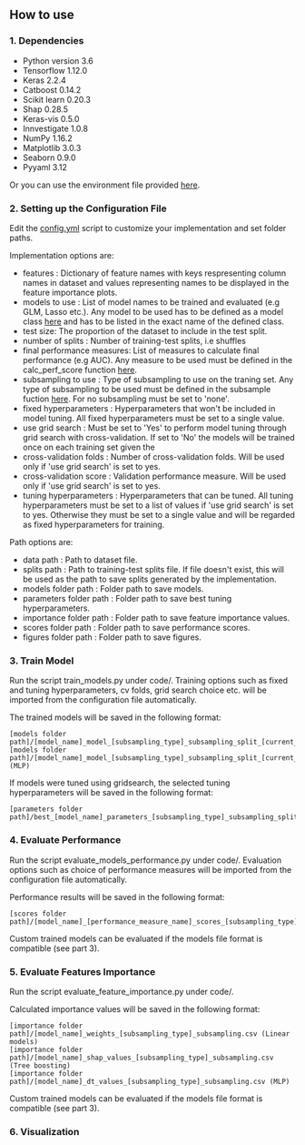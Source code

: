 ## How to use

### 1. Dependencies
- Python version 3.6
- Tensorflow 1.12.0
- Keras 2.2.4
- Catboost 0.14.2
- Scikit learn 0.20.3
- Shap 0.28.5
- Keras-vis 0.5.0
- Innvestigate 1.0.8
- NumPy 1.16.2
- Matplotlib 3.0.3
- Seaborn 0.9.0
- Pyyaml 3.12

Or you can use the environment file provided [here](environment.yml).


### 2. Setting up the Configuration File

Edit the [config.yml](config.yml) script to customize your implementation and set folder paths. 

Implementation options are:

- features : Dictionary of feature names with keys respresenting column names in dataset and values representing names 
to be displayed in the feature importance plots.
- models to use : List of model names to be trained and evaluated (e.g GLM, Lasso etc.). Any model to be used has to be 
defined as a model class [here](code/utils/models.py) and has to be listed in the exact name of the defined class.
- test size: The proportion of the dataset to include in the test split. 
- number of splits : Number of training-test splits, i.e shuffles
- final performance measures: List of measures to calculate final performance (e.g AUC). Any measure to be used must 
be defined in the calc_perf_score function [here](code/utils/helper_functions.py). 
- subsampling to use : Type of subsampling to use on the traning set. Any type of subsampling to be used must be defined in 
the subsample fuction [here](code/utils/helper_functions.py). For no subsampling must be set to 'none'.
- fixed hyperparameters : Hyperparameters that won't be included in model tuning. All fixed hyperparameters must be set
to a single value.
- use grid search : Must be set to 'Yes' to perform model tuning through grid search with cross-validation. If set to 'No'
the models will be trained once on each training set given the 
- cross-validation folds : Number of cross-validation folds. Will be used only if 'use grid search' is set to yes.
- cross-validation score : Validation performance measure. Will be used only if 'use grid search' is set to yes.
- tuning hyperparameters : Hyperparameters that can be tuned. All tuning hyperparameters must be set to a list of values 
if 'use grid search' is set to yes. Otherwise they must be set to a single value and will be regarded as fixed 
hyperparameters for training.

Path options are:

- data path : Path to dataset file. 
- splits path : Path to training-test splits file. If file doesn't exist, this will be used as the path to save splits 
generated by the implementation.
- models folder path : Folder path to save models.
- parameters folder path : Folder path to save best tuning hyperparameters.
- importance folder path : Folder path to save feature importance values.
- scores folder path : Folder path to save performance scores.
- figures folder path : Folder path to save figures.

### 3. Train Model

Run the script train_models.py under code/. Training options such as fixed and tuning hyperparameters, cv folds, 
grid search choice etc. will be imported from the configuration file automatically. 

The trained models will be saved in the following format:

    [models folder path]/[model_name]_model_[subsampling_type]_subsampling_split_[current_split_number].pkl 
    [models folder path]/[model_name]_model_[subsampling_type]_subsampling_split_[current_split_number].h5 (MLP)

If models were tuned using gridsearch, the selected tuning hyperparameters will be saved in the following format:

    [parameters folder path]/best_[model_name]_parameters_[subsampling_type]_subsampling_split_[current_split_number].json 

### 4. Evaluate Performance

Run the script evaluate_models_performance.py under code/. Evaluation options such as choice of performance measures 
will be imported from the configuration file automatically.

Performance results will be saved in the following format:

    [scores folder path]/[model_name]_[performance_measure_name]_scores_[subsampling_type]_subsampling.csv

Custom trained models can be evaluated if the models file format is compatible (see part 3).

### 5. Evaluate Features Importance

Run the script evaluate_feature_importance.py under code/. 

Calculated importance values will be saved in the following format:
    
    [importance folder path]/[model_name]_weights_[subsampling_type]_subsampling.csv (Linear models)
    [importance folder path]/[model_name]_shap_values_[subsampling_type]_subsampling.csv (Tree boosting)
    [importance folder path]/[model_name]_dt_values_[subsampling_type]_subsampling.csv (MLP)


Custom trained models can be evaluated if the models file format is compatible (see part 3).

### 6. Visualization


